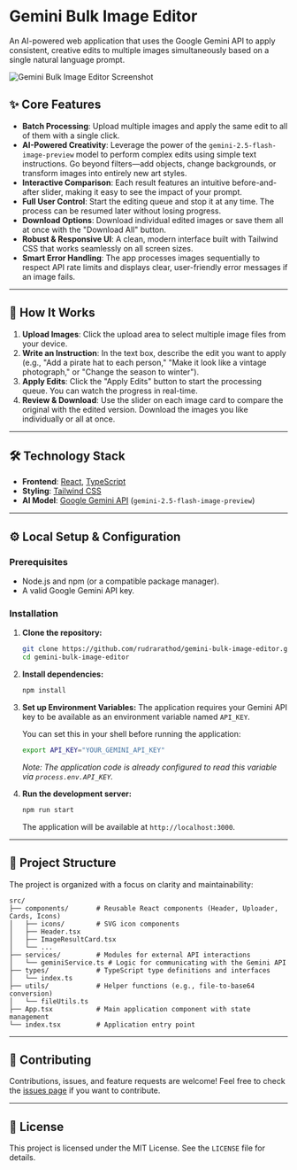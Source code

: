 # Gemini Bulk Image Editor

An AI-powered web application that uses the Google Gemini API to apply consistent, creative edits to multiple images simultaneously based on a single natural language prompt.

![Gemini Bulk Image Editor Screenshot](https://storage.googleapis.com/aistudio-project-images/2e9a2249-5f25-4c62-bb44-672ceb5860d5.png)

## ✨ Core Features

*   **Batch Processing**: Upload multiple images and apply the same edit to all of them with a single click.
*   **AI-Powered Creativity**: Leverage the power of the `gemini-2.5-flash-image-preview` model to perform complex edits using simple text instructions. Go beyond filters—add objects, change backgrounds, or transform images into entirely new art styles.
*   **Interactive Comparison**: Each result features an intuitive before-and-after slider, making it easy to see the impact of your prompt.
*   **Full User Control**: Start the editing queue and stop it at any time. The process can be resumed later without losing progress.
*   **Download Options**: Download individual edited images or save them all at once with the "Download All" button.
*   **Robust & Responsive UI**: A clean, modern interface built with Tailwind CSS that works seamlessly on all screen sizes.
*   **Smart Error Handling**: The app processes images sequentially to respect API rate limits and displays clear, user-friendly error messages if an image fails.

---

## 🚀 How It Works

1.  **Upload Images**: Click the upload area to select multiple image files from your device.
2.  **Write an Instruction**: In the text box, describe the edit you want to apply (e.g., "Add a pirate hat to each person," "Make it look like a vintage photograph," or "Change the season to winter").
3.  **Apply Edits**: Click the "Apply Edits" button to start the processing queue. You can watch the progress in real-time.
4.  **Review & Download**: Use the slider on each image card to compare the original with the edited version. Download the images you like individually or all at once.

---

## 🛠️ Technology Stack

*   **Frontend**: [React](https://reactjs.org/), [TypeScript](https://www.typescriptlang.org/)
*   **Styling**: [Tailwind CSS](https://tailwindcss.com/)
*   **AI Model**: [Google Gemini API](https://ai.google.dev/) (`gemini-2.5-flash-image-preview`)

---

## ⚙️ Local Setup & Configuration

### Prerequisites

*   Node.js and npm (or a compatible package manager).
*   A valid Google Gemini API key.

### Installation

1.  **Clone the repository:**
    ```bash
    git clone https://github.com/rudrarathod/gemini-bulk-image-editor.git
    cd gemini-bulk-image-editor
    ```

2.  **Install dependencies:**
    ```bash
    npm install
    ```

3.  **Set up Environment Variables:**
    The application requires your Gemini API key to be available as an environment variable named `API_KEY`.

    You can set this in your shell before running the application:
    ```bash
    export API_KEY="YOUR_GEMINI_API_KEY"
    ```
    *Note: The application code is already configured to read this variable via `process.env.API_KEY`.*

4.  **Run the development server:**
    ```bash
    npm run start
    ```
    The application will be available at `http://localhost:3000`.

---

## 📂 Project Structure

The project is organized with a focus on clarity and maintainability:

```
src/
├── components/       # Reusable React components (Header, Uploader, Cards, Icons)
│   ├── icons/        # SVG icon components
│   ├── Header.tsx
│   ├── ImageResultCard.tsx
│   └── ...
├── services/         # Modules for external API interactions
│   └── geminiService.ts # Logic for communicating with the Gemini API
├── types/            # TypeScript type definitions and interfaces
│   └── index.ts
├── utils/            # Helper functions (e.g., file-to-base64 conversion)
│   └── fileUtils.ts
├── App.tsx           # Main application component with state management
└── index.tsx         # Application entry point
```

---

## 🤝 Contributing

Contributions, issues, and feature requests are welcome! Feel free to check the [issues page](https://github.com/your-username/gemini-bulk-image-editor/issues) if you want to contribute.

---

## 📄 License

This project is licensed under the MIT License. See the `LICENSE` file for details.
